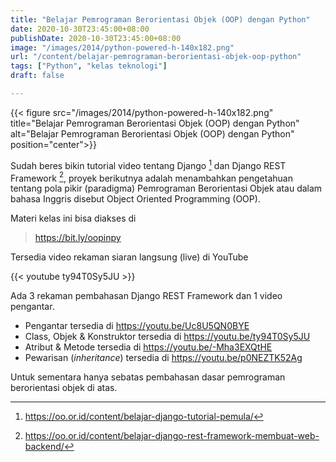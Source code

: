 ```yaml
---
title: "Belajar Pemrograman Berorientasi Objek (OOP) dengan Python"
date: 2020-10-30T23:45:00+08:00
publishDate: 2020-10-30T23:45:00+08:00
image: "/images/2014/python-powered-h-140x182.png"
url: "/content/belajar-pemrograman-berorientasi-objek-oop-python"
tags: ["Python", "kelas teknologi"]
draft: false

---
```


{{< figure src="/images/2014/python-powered-h-140x182.png" title="Belajar Pemrograman Berorientasi Objek (OOP) dengan Python" alt="Belajar Pemrograman Berorientasi Objek (OOP) dengan Python" position="center">}}

Sudah beres bikin tutorial video tentang Django [^1] dan Django REST Framework [^2], proyek berikutnya adalah menambahkan pengetahuan tentang pola pikir (paradigma) Pemrograman Berorientasi Objek atau dalam bahasa Inggris disebut Object Oriented Programming (OOP).

Materi kelas ini bisa diakses di

> https://bit.ly/oopinpy

Tersedia video rekaman siaran langsung (live) di YouTube

{{< youtube ty94T0Sy5JU >}}

Ada 3 rekaman pembahasan Django REST Framework dan 1 video pengantar.

* Pengantar tersedia di https://youtu.be/Uc8U5QN0BYE
* Class, Objek & Konstruktor tersedia di https://youtu.be/ty94T0Sy5JU
* Atribut & Metode tersedia di https://youtu.be/-Mha3EXQtHE
* Pewarisan (_inheritance_) tersedia di https://youtu.be/p0NEZTK52Ag

Untuk sementara hanya sebatas pembahasan dasar pemrograman berorientasi objek di atas.

[^1]: https://oo.or.id/content/belajar-django-tutorial-pemula/
[^2]: https://oo.or.id/content/belajar-django-rest-framework-membuat-web-backend/

